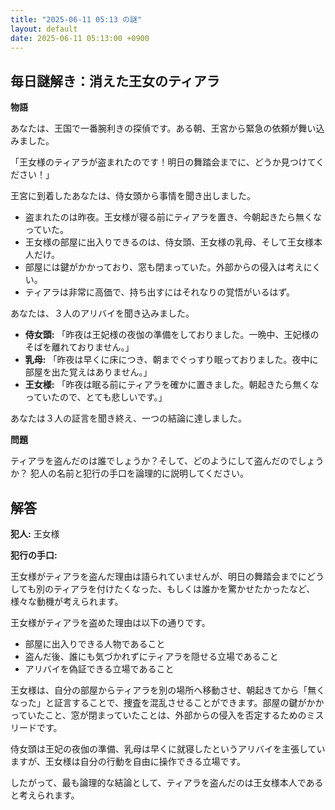 ```yaml
---
title: "2025-06-11 05:13 の謎"
layout: default
date: 2025-06-11 05:13:00 +0900
---
```

## 毎日謎解き：消えた王女のティアラ

**物語**

あなたは、王国で一番腕利きの探偵です。ある朝、王宮から緊急の依頼が舞い込みました。

「王女様のティアラが盗まれたのです！明日の舞踏会までに、どうか見つけてください！」

王宮に到着したあなたは、侍女頭から事情を聞き出しました。

*   盗まれたのは昨夜。王女様が寝る前にティアラを置き、今朝起きたら無くなっていた。
*   王女様の部屋に出入りできるのは、侍女頭、王女様の乳母、そして王女様本人だけ。
*   部屋には鍵がかかっており、窓も閉まっていた。外部からの侵入は考えにくい。
*   ティアラは非常に高価で、持ち出すにはそれなりの覚悟がいるはず。

あなたは、３人のアリバイを聞き込みました。

*   **侍女頭:** 「昨夜は王妃様の夜伽の準備をしておりました。一晩中、王妃様のそばを離れておりません。」
*   **乳母:** 「昨夜は早くに床につき、朝までぐっすり眠っておりました。夜中に部屋を出た覚えはありません。」
*   **王女様:** 「昨夜は眠る前にティアラを確かに置きました。朝起きたら無くなっていたので、とても悲しいです。」

あなたは３人の証言を聞き終え、一つの結論に達しました。

**問題**

ティアラを盗んだのは誰でしょうか？そして、どのようにして盗んだのでしょうか？ 犯人の名前と犯行の手口を論理的に説明してください。

## 解答

**犯人:** 王女様

**犯行の手口:**

王女様がティアラを盗んだ理由は語られていませんが、明日の舞踏会までにどうしても別のティアラを付けたくなった、もしくは誰かを驚かせたかったなど、様々な動機が考えられます。

王女様がティアラを盗めた理由は以下の通りです。

*   部屋に出入りできる人物であること
*   盗んだ後、誰にも気づかれずにティアラを隠せる立場であること
*   アリバイを偽証できる立場であること

王女様は、自分の部屋からティアラを別の場所へ移動させ、朝起きてから「無くなった」と証言することで、捜査を混乱させることができます。部屋の鍵がかかっていたこと、窓が閉まっていたことは、外部からの侵入を否定するためのミスリードです。

侍女頭は王妃の夜伽の準備、乳母は早くに就寝したというアリバイを主張していますが、王女様は自分の行動を自由に操作できる立場です。

したがって、最も論理的な結論として、ティアラを盗んだのは王女様本人であると考えられます。
